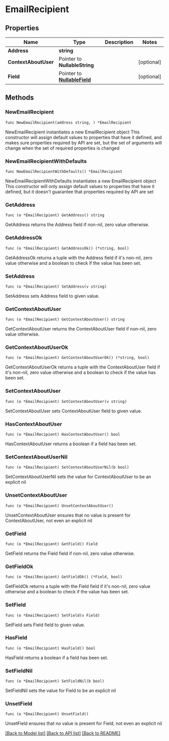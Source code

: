 # EmailRecipient

## Properties

Name | Type | Description | Notes
------------ | ------------- | ------------- | -------------
**Address** | **string** |  | 
**ContextAboutUser** | Pointer to **NullableString** |  | [optional] 
**Field** | Pointer to [**NullableField**](Field.md) |  | [optional] 

## Methods

### NewEmailRecipient

`func NewEmailRecipient(address string, ) *EmailRecipient`

NewEmailRecipient instantiates a new EmailRecipient object
This constructor will assign default values to properties that have it defined,
and makes sure properties required by API are set, but the set of arguments
will change when the set of required properties is changed

### NewEmailRecipientWithDefaults

`func NewEmailRecipientWithDefaults() *EmailRecipient`

NewEmailRecipientWithDefaults instantiates a new EmailRecipient object
This constructor will only assign default values to properties that have it defined,
but it doesn't guarantee that properties required by API are set

### GetAddress

`func (o *EmailRecipient) GetAddress() string`

GetAddress returns the Address field if non-nil, zero value otherwise.

### GetAddressOk

`func (o *EmailRecipient) GetAddressOk() (*string, bool)`

GetAddressOk returns a tuple with the Address field if it's non-nil, zero value otherwise
and a boolean to check if the value has been set.

### SetAddress

`func (o *EmailRecipient) SetAddress(v string)`

SetAddress sets Address field to given value.


### GetContextAboutUser

`func (o *EmailRecipient) GetContextAboutUser() string`

GetContextAboutUser returns the ContextAboutUser field if non-nil, zero value otherwise.

### GetContextAboutUserOk

`func (o *EmailRecipient) GetContextAboutUserOk() (*string, bool)`

GetContextAboutUserOk returns a tuple with the ContextAboutUser field if it's non-nil, zero value otherwise
and a boolean to check if the value has been set.

### SetContextAboutUser

`func (o *EmailRecipient) SetContextAboutUser(v string)`

SetContextAboutUser sets ContextAboutUser field to given value.

### HasContextAboutUser

`func (o *EmailRecipient) HasContextAboutUser() bool`

HasContextAboutUser returns a boolean if a field has been set.

### SetContextAboutUserNil

`func (o *EmailRecipient) SetContextAboutUserNil(b bool)`

 SetContextAboutUserNil sets the value for ContextAboutUser to be an explicit nil

### UnsetContextAboutUser
`func (o *EmailRecipient) UnsetContextAboutUser()`

UnsetContextAboutUser ensures that no value is present for ContextAboutUser, not even an explicit nil
### GetField

`func (o *EmailRecipient) GetField() Field`

GetField returns the Field field if non-nil, zero value otherwise.

### GetFieldOk

`func (o *EmailRecipient) GetFieldOk() (*Field, bool)`

GetFieldOk returns a tuple with the Field field if it's non-nil, zero value otherwise
and a boolean to check if the value has been set.

### SetField

`func (o *EmailRecipient) SetField(v Field)`

SetField sets Field field to given value.

### HasField

`func (o *EmailRecipient) HasField() bool`

HasField returns a boolean if a field has been set.

### SetFieldNil

`func (o *EmailRecipient) SetFieldNil(b bool)`

 SetFieldNil sets the value for Field to be an explicit nil

### UnsetField
`func (o *EmailRecipient) UnsetField()`

UnsetField ensures that no value is present for Field, not even an explicit nil

[[Back to Model list]](../README.md#documentation-for-models) [[Back to API list]](../README.md#documentation-for-api-endpoints) [[Back to README]](../README.md)


